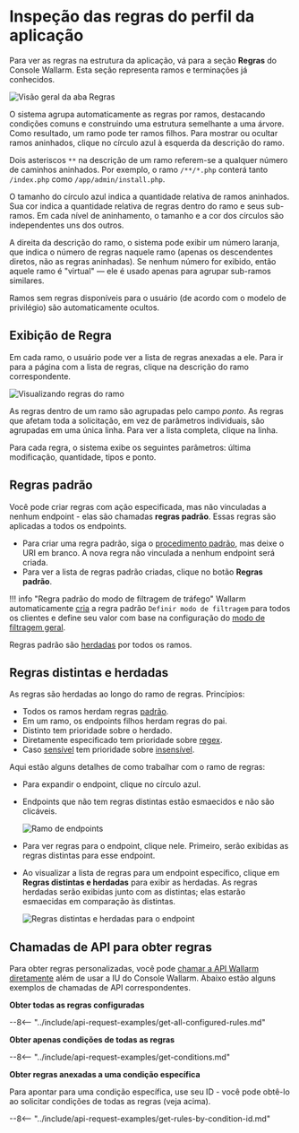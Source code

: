 [img-rules-overview]: ../../images/user-guides/rules/rules-overview.png
[img-view-rules]: ../../images/user-guides/rules/view-rules.png

# Inspeção das regras do perfil da aplicação

Para ver as regras na estrutura da aplicação, vá para a seção **Regras** do Console Wallarm. Esta seção representa ramos e terminações já conhecidos.

![Visão geral da aba Regras][img-rules-overview]

O sistema agrupa automaticamente as regras por ramos, destacando condições comuns e construindo uma estrutura semelhante a uma árvore. Como resultado, um ramo pode ter ramos filhos. Para mostrar ou ocultar ramos aninhados, clique no círculo azul à esquerda da descrição do ramo.

Dois asteriscos `**` na descrição de um ramo referem-se a qualquer número de caminhos aninhados. Por exemplo, o ramo `/**/*.php` conterá tanto `/index.php` como `/app/admin/install.php`.

O tamanho do círculo azul indica a quantidade relativa de ramos aninhados. Sua cor indica a quantidade relativa de regras dentro do ramo e seus sub-ramos. Em cada nível de aninhamento, o tamanho e a cor dos círculos são independentes uns dos outros.

A direita da descrição do ramo, o sistema pode exibir um número laranja, que indica o número de regras naquele ramo (apenas os descendentes diretos, não as regras aninhadas). Se nenhum número for exibido, então aquele ramo é "virtual"&nbsp;— ele é usado apenas para agrupar sub-ramos similares.

Ramos sem regras disponíveis para o usuário (de acordo com o modelo de privilégio) são automaticamente ocultos.


## Exibição de Regra

Em cada ramo, o usuário pode ver a lista de regras anexadas a ele. Para ir para a página com a lista de regras, clique na descrição do ramo correspondente.

![Visualizando regras do ramo][img-view-rules]

As regras dentro de um ramo são agrupadas pelo campo *ponto*. As regras que afetam toda a solicitação, em vez de parâmetros individuais, são agrupadas em uma única linha. Para ver a lista completa, clique na linha.

Para cada regra, o sistema exibe os seguintes parâmetros: última modificação, quantidade, tipos e ponto.

## Regras padrão

Você pode criar regras com ação especificada, mas não vinculadas a nenhum endpoint - elas são chamadas **regras padrão**. Essas regras são aplicadas a todos os endpoints.

* Para criar uma regra padrão, siga o [procedimento padrão](add-rule.md), mas deixe o URI em branco. A nova regra não vinculada a nenhum endpoint será criada.
* Para ver a lista de regras padrão criadas, clique no botão **Regras padrão**.

!!! info "Regra padrão do modo de filtragem de tráfego"
    Wallarm automaticamente [cria](wallarm-mode-rule.md#default-instance-of-rule) a regra padrão `Definir modo de filtragem` para todos os clientes e define seu valor com base na configuração do [modo de filtragem geral](../../admin-en/configure-wallarm-mode.md#setting-up-the-general-filtration-rule-in-wallarm-console).

Regras padrão são [herdadas](#distinct-and-inherited-rules) por todos os ramos.

## Regras distintas e herdadas

As regras são herdadas ao longo do ramo de regras. Princípios:

* Todos os ramos herdam regras [padrão](#default-rules).
* Em um ramo, os endpoints filhos herdam regras do pai.
* Distinto tem prioridade sobre o herdado.
* Diretamente especificado tem prioridade sobre [regex](add-rule.md#condition-type-regex).
* Caso [sensível](add-rule.md#condition-type-equal) tem prioridade sobre [insensível](add-rule.md#condition-type-iequal-aa).

Aqui estão alguns detalhes de como trabalhar com o ramo de regras:

* Para expandir o endpoint, clique no círculo azul.
* Endpoints que não tem regras distintas estão esmaecidos e não são clicáveis.
    
    ![Ramo de endpoints](../../images/user-guides/rules/rules-branch.png)

* Para ver regras para o endpoint, clique nele. Primeiro, serão exibidas as regras distintas para esse endpoint.
* Ao visualizar a lista de regras para um endpoint específico, clique em **Regras distintas e herdadas** para exibir as herdadas. As regras herdadas serão exibidas junto com as distintas; elas estarão esmaecidas em comparação às distintas.

    ![Regras distintas e herdadas para o endpoint](../../images/user-guides/rules/rules-distinct-and-inherited.png)

## Chamadas de API para obter regras

Para obter regras personalizadas, você pode [chamar a API Wallarm diretamente](../../api/overview.md) além de usar a IU do Console Wallarm. Abaixo estão alguns exemplos de chamadas de API correspondentes.

**Obter todas as regras configuradas**

--8<-- "../include/api-request-examples/get-all-configured-rules.md"

**Obter apenas condições de todas as regras**

--8<-- "../include/api-request-examples/get-conditions.md"

**Obter regras anexadas a uma condição específica**

Para apontar para uma condição específica, use seu ID - você pode obtê-lo ao solicitar condições de todas as regras (veja acima).

--8<-- "../include/api-request-examples/get-rules-by-condition-id.md"